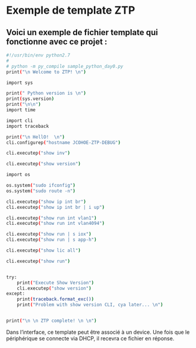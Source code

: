 # Exemple de template ZTP

## Voici un exemple de fichier template qui fonctionne avec ce projet :


```bash
#!/usr/bin/env python2.7
#
# python -m py_compile sample_python_day0.py
print("\n Welcome to ZTP! \n")

import sys

print(" Python version is \n")
print(sys.version)
print("\n\n")
import time

import cli
import traceback

print("\n HellO!  \n")
cli.configurep("hostname JCOHOE-ZTP-DEBUG")

cli.executep("show inv")

cli.executep("show version")

import os

os.system("sudo ifconfig")
os.system("sudo route -n")

cli.executep("show ip int br")
cli.executep("show ip int br | i up")

cli.executep("show run int vlan1")
cli.executep("show run int vlan4094")

cli.executep("show run | s iox")
cli.executep("show run | s app-h")

cli.executep("show lic all")

cli.executep("show run")


try:
    print("Execute Show Version")
    cli.executep("show version")
except:
    print(traceback.format_exc())
    print("Problem with show version CLI, cya later... \n")


print("\n \n ZTP complete! \n \n")
```


Dans l’interface, ce template peut être associé à un device. Une fois que le périphérique se connecte via DHCP, il recevra ce fichier en réponse.
